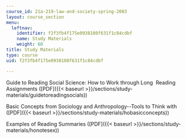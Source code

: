 ```yaml
---
course_id: 21a-219-law-and-society-spring-2003
layout: course_section
menu:
  leftnav:
    identifier: f2f3fb4f175e0938108f631f1c84cdbf
    name: Study Materials
    weight: 60
title: Study Materials
type: course
uid: f2f3fb4f175e0938108f631f1c84cdbf

---
```


Guide to Reading Social Science: How to Work through Long  Reading Assignments ([PDF]({{< baseurl >}}/sections/study-materials/guidetoreadingsocials))

Basic Concepts from Sociology and Anthropology--Tools to Think with ([PDF]({{< baseurl >}}/sections/study-materials/hobasicconcepts))

Examples of Reading Summaries ([PDF]({{< baseurl >}}/sections/study-materials/honotesex))